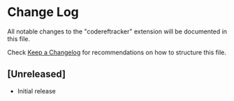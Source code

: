 # Change Log

All notable changes to the "codereftracker" extension will be documented in this file.

Check [Keep a Changelog](http://keepachangelog.com/) for recommendations on how to structure this file.

## [Unreleased]

- Initial release